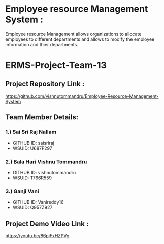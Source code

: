 # Employee resource Management System :
 Employee resource Management allows organizations to allocate employees to different departments and allows to modify the employee information and thier departments.

# ERMS-Project-Team-13

## Project Repository Link :
 https://github.com/vishnutommandru/Employee-Resource-Management-System

## Team Member Details:

### 1.)  Sai Sri Raj Nallam
* GITHUB ID: saisriraj
* WSUID: U687F297

### 2.)  Bala Hari Vishnu Tommandru
* GITHUB ID: vishnutommandru
* WSUID: T766R559

### 3.) Ganji Vani
* GITHUB ID: Vanireddy16
* WSUID: Q957Z927
 

## Project Demo Video Link : 
   https://youtu.be/86piFxHZPVg
